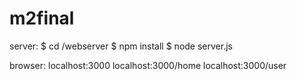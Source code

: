 # m2final

server:
$ cd /webserver
$ npm install
$ node server.js


browser:
localhost:3000
localhost:3000/home
localhost:3000/user